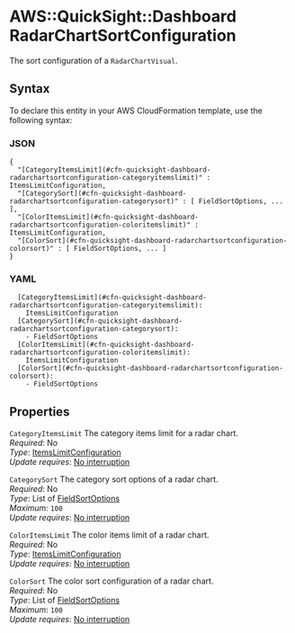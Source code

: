 # AWS::QuickSight::Dashboard RadarChartSortConfiguration<a name="aws-properties-quicksight-dashboard-radarchartsortconfiguration"></a>

The sort configuration of a `RadarChartVisual`\.

## Syntax<a name="aws-properties-quicksight-dashboard-radarchartsortconfiguration-syntax"></a>

To declare this entity in your AWS CloudFormation template, use the following syntax:

### JSON<a name="aws-properties-quicksight-dashboard-radarchartsortconfiguration-syntax.json"></a>

```
{
  "[CategoryItemsLimit](#cfn-quicksight-dashboard-radarchartsortconfiguration-categoryitemslimit)" : ItemsLimitConfiguration,
  "[CategorySort](#cfn-quicksight-dashboard-radarchartsortconfiguration-categorysort)" : [ FieldSortOptions, ... ],
  "[ColorItemsLimit](#cfn-quicksight-dashboard-radarchartsortconfiguration-coloritemslimit)" : ItemsLimitConfiguration,
  "[ColorSort](#cfn-quicksight-dashboard-radarchartsortconfiguration-colorsort)" : [ FieldSortOptions, ... ]
}
```

### YAML<a name="aws-properties-quicksight-dashboard-radarchartsortconfiguration-syntax.yaml"></a>

```
  [CategoryItemsLimit](#cfn-quicksight-dashboard-radarchartsortconfiguration-categoryitemslimit):
    ItemsLimitConfiguration
  [CategorySort](#cfn-quicksight-dashboard-radarchartsortconfiguration-categorysort):
    - FieldSortOptions
  [ColorItemsLimit](#cfn-quicksight-dashboard-radarchartsortconfiguration-coloritemslimit):
    ItemsLimitConfiguration
  [ColorSort](#cfn-quicksight-dashboard-radarchartsortconfiguration-colorsort):
    - FieldSortOptions
```

## Properties<a name="aws-properties-quicksight-dashboard-radarchartsortconfiguration-properties"></a>

`CategoryItemsLimit` <a name="cfn-quicksight-dashboard-radarchartsortconfiguration-categoryitemslimit"></a>
The category items limit for a radar chart\.  
_Required_: No  
_Type_: [ItemsLimitConfiguration](aws-properties-quicksight-dashboard-itemslimitconfiguration.md)  
_Update requires_: [No interruption](https://docs.aws.amazon.com/AWSCloudFormation/latest/UserGuide/using-cfn-updating-stacks-update-behaviors.html#update-no-interrupt)

`CategorySort` <a name="cfn-quicksight-dashboard-radarchartsortconfiguration-categorysort"></a>
The category sort options of a radar chart\.  
_Required_: No  
_Type_: List of [FieldSortOptions](aws-properties-quicksight-dashboard-fieldsortoptions.md)  
_Maximum_: `100`  
_Update requires_: [No interruption](https://docs.aws.amazon.com/AWSCloudFormation/latest/UserGuide/using-cfn-updating-stacks-update-behaviors.html#update-no-interrupt)

`ColorItemsLimit` <a name="cfn-quicksight-dashboard-radarchartsortconfiguration-coloritemslimit"></a>
The color items limit of a radar chart\.  
_Required_: No  
_Type_: [ItemsLimitConfiguration](aws-properties-quicksight-dashboard-itemslimitconfiguration.md)  
_Update requires_: [No interruption](https://docs.aws.amazon.com/AWSCloudFormation/latest/UserGuide/using-cfn-updating-stacks-update-behaviors.html#update-no-interrupt)

`ColorSort` <a name="cfn-quicksight-dashboard-radarchartsortconfiguration-colorsort"></a>
The color sort configuration of a radar chart\.  
_Required_: No  
_Type_: List of [FieldSortOptions](aws-properties-quicksight-dashboard-fieldsortoptions.md)  
_Maximum_: `100`  
_Update requires_: [No interruption](https://docs.aws.amazon.com/AWSCloudFormation/latest/UserGuide/using-cfn-updating-stacks-update-behaviors.html#update-no-interrupt)
